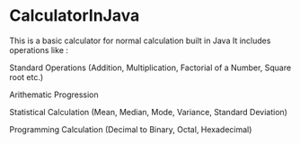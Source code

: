 # CalculatorInJava
This is a basic calculator for normal calculation built in Java
It includes operations like :

Standard Operations (Addition, Multiplication, Factorial of a Number, Square root etc.)

Arithematic Progression

Statistical Calculation (Mean, Median, Mode, Variance, Standard Deviation)

Programming Calculation (Decimal to Binary, Octal, Hexadecimal)
